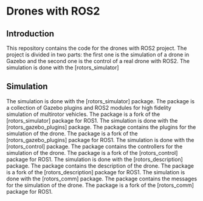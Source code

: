 # Drones with ROS2
## Introduction
This repository contains the code for the drones with ROS2 project. The project is divided in two parts: the first one is the simulation of a drone in Gazebo and the second one is the control of a real drone with ROS2. The simulation is done with the [rotors_simulator]


## Simulation
The simulation is done with the [rotors_simulator] package. The package is a collection of Gazebo plugins and ROS2 modules for high fidelity simulation of multirotor vehicles. The package is a fork of the [rotors_simulator] package for ROS1. The simulation is done with the [rotors_gazebo_plugins] package. The package contains the plugins for the simulation of the drone. The package is a fork of the [rotors_gazebo_plugins] package for ROS1. The simulation is done with the [rotors_control] package. The package contains the controllers for the simulation of the drone. The package is a fork of the [rotors_control] package for ROS1. The simulation is done with the [rotors_description] package. The package contains the description of the drone. The package is a fork of the [rotors_description] package for ROS1. The simulation is done with the [rotors_comm] package. The package contains the messages for the simulation of the drone. The package is a fork of the [rotors_comm] package for ROS1.


